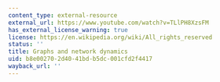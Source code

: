 ```yaml
---
content_type: external-resource
external_url: https://www.youtube.com/watch?v=TLlPH8XzsFM
has_external_license_warning: true
license: https://en.wikipedia.org/wiki/All_rights_reserved
status: ''
title: Graphs and network dynamics
uid: b8e00270-2d40-41bd-b5dc-001cfd2f4417
wayback_url: ''
---
```

